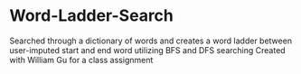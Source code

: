 # Word-Ladder-Search
Searched through a dictionary of words and creates a word ladder between user-imputed start and end word utilizing BFS and DFS searching 
Created with William Gu for a class assignment
